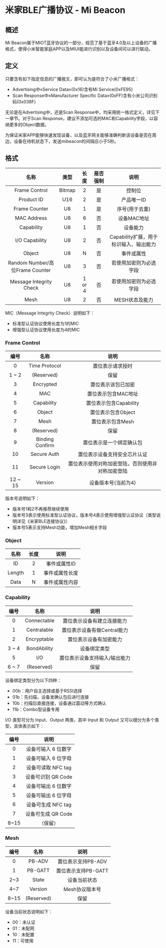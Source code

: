 # 米家BLE广播协议 - Mi Beacon

## 概述

Mi Beacon属于MIOT蓝牙协议的一部分，规范了基于蓝牙4.0及以上设备的广播格式，使得小米智能家庭APP以及MIUI能进行识别以及设备间可以进行联动。

## 定义

只要含有如下指定信息的广播报文，即可认为是符合了小米广播格式：

- Advertising中«Service Data»(0x16)含有Mi Service(0xFE95)
- Scan Response中«Manufacturer Specific Data»(0xFF)含有小米公司识别码(0x038F)

无论是在Advertising中，还是Scan Response中，均采用统一格式定义，详见下一章节。对于Scan Response，建议不添加可选的MAC和Capability字段，以容纳更多的Object数据。

为保证米家APP能够快速发现设备，以及蓝牙网关能够准确判断该设备是否在周边，设备在待机状态下，发送mibeacon的间隔应小于5秒。

## 格式

|      名称      |  类型  | 长度  | 是否强制 |     说明       |
|:-------------:|:------:|:----:|:-------:|:-------------:|
| Frame Control | Bitmap |  2   |   是    |  控制位        |
| Product ID    | U16    |  2   |   是    | 产品唯一ID      |
| Frame Counter | U8     |  1   |   是    | 序号(用于去重)   |
| MAC Address   | U8     |  6   |   否    | 设备MAC地址     |
| Capability    | U8     |  1   |   否    | 设备能力        |
| I/O Capability | U8 | 2 | 否 | Capability扩展，用于标识输入、输出能力 |
| Object        | U8     |  N   |   否    | 事件或属性      |
| Random Number/高位Frame Counter |U8|3|否     | 若使用加密则为必选字段 |
| Message Integrity Check |U8|1 or 4|否 | 若使用加密则为必选字段 |
| Mesh |U8|2|否 | MESH状态及能力 |

MIC（Message Integrity Check）说明如下：

- 标准型认证协议使用长度为1的MIC
- 增强型认证协议使用长度为4的MIC

### Frame Control

|    编号  |   名称         |            说明       |
|:--------:|:-------------:|:--------------------:|
|  0       | Time Protocol | 置位表示请求授时        |
|  1 ~ 2   | (Reserved)    |        保留           |
|  3       | Encrypted     | 置位表示该包已加密      |
|  4       | MAC           | 置位表示包含MAC地址     |
|  5       | Capability    | 置位表示包含Capability |
|  6       | Object        | 置位表示包含Object     |
|  7   | Mesh |      置位表示包含Mesh   |
| 8 | (Reserved) | 保留 |
|  9       | Binding Confirm| 置位表示是一个绑定确认包|
|  10      | Secure Auth   | 置位表示设备支持安全芯片认证|
|  11      | Secure Login  | 置位表示使用对称加密登陆，否则使用非对称加密登陆|
|  12 ~ 15 | Version       | 设备版本号(当前为4) |

版本号说明如下：

- 版本号1和2不再推荐继续使用
- 版本号3表示使用标准型认证协议，版本号4表示使用增强型认证协议（类型说明详见《米家BLE连接协议》）
- 版本号5表示支持Mesh功能，增加Mesh相关字段

### Object

|    名称  |     长度       |            说明       |
|:--------:|:-------------:|:--------------------:|
|   ID     |    2          |    事件或属性ID        |
|   Length |    1          |    事件或属性长度       |
|   Data   |    N          |    事件或属性内容       |

### Capability

|    编号  |   名称         |            说明         |
|:--------:|:-------------:|:----------------------:|
|  0       |  Connectable  | 置位表示设备有建立连接能力 |
|  1   | Centralable | 置位表示设备有做Central能力 |
|  2   | Encryptable | 置位表示设备有加密能力 |
|  3 ~ 4   | BondAbility | 设备绑定类型 |
| 5 | I/O | 置位表示设备支持输入/输出能力 |
| 6 ~ 7 | (Reserved) | 保留 |

设备绑定类型分为以下四种：

- 00b：用户自主选择或基于RSSI选择
- 01b：先扫描，设备发确认包后进行连接
- 10b：扫描后直接连接，设备通过震动等方式确认
- 11b：Combo型设备专用

I/O 类型可分为 Input、Output 两类，其中 Input 和 Output 又可以细分为多个类型，具体表示如下：

| 编号 |        说明         |
| :--: | :-----------------: |
|  0   | 设备可输入 6 位数字 |
|  1   | 设备可输入 6 位字母 |
|  2   | 设备可读取 NFC tag  |
|  3   | 设备可识别 QR Code  |
|  4   | 设备可输出 6 位数字 |
|  5   | 设备可输出 6 位字母 |
|  6   | 设备可生成 NFC tag  |
|  7   | 设备可生成 QR Code  |
| 8~15 |      （保留）       |

### Mesh

| 编号 |    名称    |        说明         |
| :--: | :--------: | :-----------------: |
|  0   |   PB-ADV   | 置位表示支持PB-ADV  |
|  1   |  PB-GATT   | 置位表示支持PB-GATT |
| 2~3  |   State    |    设备当前状态     |
| 4~7  |  Version   |   Mesh协议版本号    |
| 8~15 | (Reserved) |        保留         |

设备当前状态说明如下：

- 00：未认证
- 01：未配网
- 10：未配置
- 11：可使用

